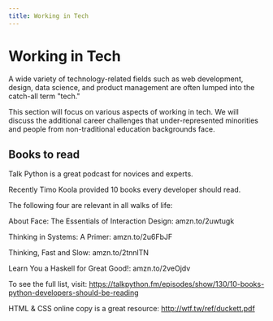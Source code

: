 ```yaml
---
title: Working in Tech
---
```

# Working in Tech

A wide variety of technology-related fields such as web development, design, data science, and product management are often lumped into the catch-all term "tech."

This section will focus on various aspects of working in tech. We will discuss the additional career challenges that under-represented minorities and people from non-traditional education backgrounds face.

## Books to read

Talk Python is a great podcast for novices and experts.

Recently Timo Koola provided 10 books every developer should read.

The following four are relevant in all walks of life:

About Face: The Essentials of Interaction Design: amzn.to/2uwtugk

Thinking in Systems: A Primer: amzn.to/2u6FbJF

Thinking, Fast and Slow: amzn.to/2tnnlTN

Learn You a Haskell for Great Good!: amzn.to/2veOjdv

To see the full list, visit: https://talkpython.fm/episodes/show/130/10-books-python-developers-should-be-reading

HTML & CSS online copy is a great resource: http://wtf.tw/ref/duckett.pdf
